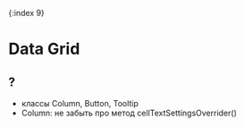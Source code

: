 {:index 9}
# Data Grid

## ?

* классы Column, Button, Tooltip
* Column: не забыть про метод cellTextSettingsOverrider()
